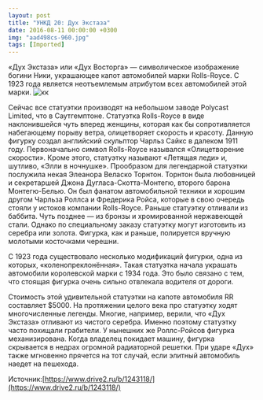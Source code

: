 ```yaml
---
layout: post
title: "УНКД 20: Дух Экстаза"
date: 2016-08-11 00:00:00 +0300
img: "aad498cs-960.jpg"
tags: [Imported]
---
```


«Дух Экстаза» или «Дух Восторга» — символическое изображение богини Ники, украшающее капот автомобилей марки Rolls-Royce. С 1923 года является неотъемлемым атрибутом всех автомобилей этой марки.
![кк](/blog/assets/img/aad498cs-960.jpg)

Сейчас все статуэтки производят на небольшом заводе Polycast Limited, что в Саутгемптоне.
Статуэтка Rolls-Royce в виде наклонившейся чуть вперед женщины, которая как бы сопротивляется набегающему порыву ветра, олицетворяет скорость и красоту. Данную фигурку создал английский скульптор Чарльз Сайкс в далеком 1911 году.
Первоначально символ Rolls-Royce назывался «Олицетворение скорости». Кроме этого, статуэтку называют «Летящая леди» и, шутливо, «Элли в ночнушке». Прообразом для легендарной статуэтки послужила некая Элеанора Веласко Торнтон. Торнтон была любовницей и секретаршей Джона Дугласа-Скотта-Монтегю, второго барона Монтегю-Белью. Он был фанатом автомобильной техники и хорошим другом Чарльза Роллса и Фредерика Ройса, которые в свою очередь стояли у истоков компании Rolls-Royce.
Раньше статуэтку отливали из баббита. Чуть позднее — из бронзы и хромированной нержавеющей стали. Однако по специальному заказу статуэтку могут изготовить из серебра или золота. Фигурка, как и раньше, полируется вручную молотыми косточками черешни.

С 1923 года существовало несколько модификаций фигурки, одна из которых, «коленопреклонённая». Такая статуэтка начала украшать автомобили королевской марки с 1934 года. Это было связано с тем, что стоящая фигурка очень сильно отвлекала водителя от дороги.

Стоимость этой удивительной статуэтки на капоте автомобиля RR составляет $5000\. На протяжении целого века про статуэтку ходят многочисленные легенды. Многие, например, верили, что «Дух Экстаза» отливают из чистого серебра. Именно поэтому статуэтку часто похищали грабители. У нынешних же Роллс-Ройсов фигурка механизирована. Когда владелец покидает машину, фигурка скрывается в недрах огромной радиаторной решетки. При ударе «Дух» также мгновенно прячется на тот случай, если элитный автомобиль наедет на пешехода.

Источник:[https://www.drive2.ru/b/1243118/](https://www.drive2.ru/b/1243118/)